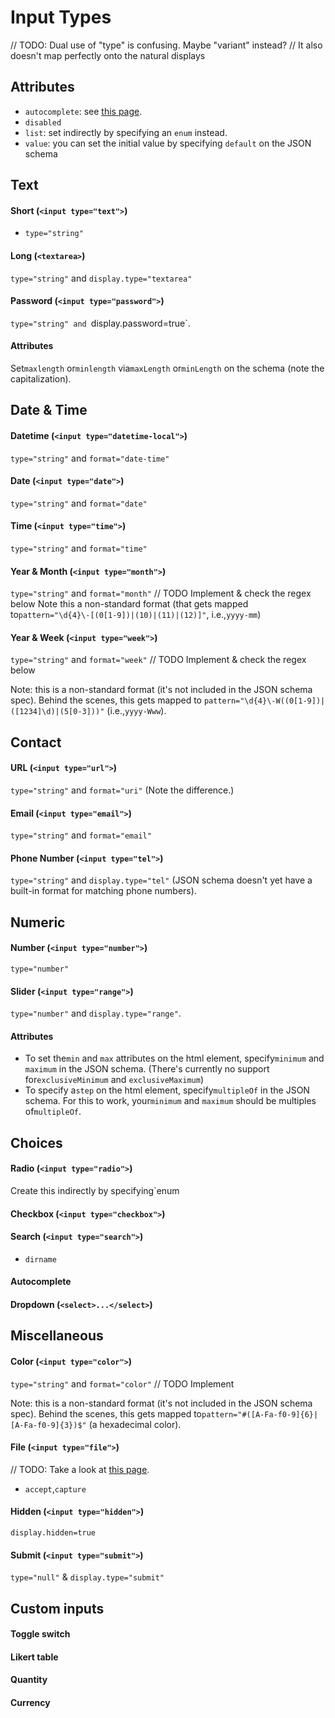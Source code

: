 # Input Types

// TODO: Dual use of "type" is confusing. Maybe "variant" instead?
// It also doesn't map perfectly onto the natural displays

## Attributes
- `autocomplete`: see [this page](https://developer.mozilla.org/en-US/docs/Web/HTML/Attributes/autocomplete).
- `disabled`
- `list`: set indirectly by specifying an `enum` instead.
- `value`: you can set the initial value by specifying `default` on the JSON schema


## Text

#### Short (`<input type="text">`)
- `type="string"`

#### Long (`<textarea>`)

`type="string"` and `display.type="textarea"`

#### Password (`<input type="password">`)
`type="string" and `display.password=true`.

#### Attributes
Set`maxlength` or`minlength` via`maxLength` or`minLength` on the schema (note the capitalization).

## Date & Time

#### Datetime (`<input type="datetime-local">`)
`type="string"` and `format="date-time"`

#### Date (`<input type="date">`)
`type="string"` and `format="date"`

#### Time (`<input type="time">`)
`type="string"` and `format="time"`

#### Year & Month (`<input type="month">`)
`type="string"` and `format="month"` // TODO Implement & check the regex below
Note this a non-standard format (that gets mapped to`pattern="\d{4}\-[(0[1-9])|(10)|(11)|(12)]"`, i.e.,`yyyy-mm`) 

#### Year & Week (`<input type="week">`)
`type="string"` and `format="week"` // TODO Implement & check the regex below
  
Note: this is a non-standard format (it's not included in the JSON schema spec). 
Behind the scenes, this gets mapped to `pattern="\d{4}\-W((0[1-9])|([1234]\d)|(5[0-3]))"` (i.e.,`yyyy-Www`).

## Contact

#### URL (`<input type="url">`)
`type="string"` and `format="uri"`  (Note the difference.)

#### Email (`<input type="email">`)
`type="string"` and `format="email"`

#### Phone Number (`<input type="tel">`)
`type="string"` and `display.type="tel"` (JSON schema doesn't yet have a built-in format for matching phone numbers).

## Numeric

#### Number (`<input type="number">`)
`type="number"`

#### Slider (`<input type="range">`)
`type="number"` and `display.type="range"`.

#### Attributes
- To set the`min` and `max` attributes on the html element, specify`minimum` and `maximum` in the JSON schema. (There's currently no support for`exclusiveMinimum` and `exclusiveMaximum`)
- To specify a`step` on the html element, specify`multipleOf` in the JSON schema. For this to work, your`minimum` and `maximum` should be multiples of`multipleOf`.
## Choices

#### Radio (`<input type="radio">`)
 Create this indirectly by specifying`enum

#### Checkbox (`<input type="checkbox">`)

#### Search (`<input type="search">`)
- `dirname`

#### Autocomplete

#### Dropdown (`<select>...</select>`)


## Miscellaneous

#### Color (`<input type="color">`)
`type="string"` and `format="color"` // TODO Implement

Note: this is a non-standard format (it's not included in the JSON schema spec).
Behind the scenes, this gets mapped to`pattern="#([A-Fa-f0-9]{6}|[A-Fa-f0-9]{3})$"` (a hexadecimal color).

#### File (`<input type="file">`)
 // TODO: Take a look at [this page](https://json-schema.org/understanding-json-schema/reference/non_json_data.html).
  
- `accept`,`capture`

#### Hidden (`<input type="hidden">`)

`display.hidden=true`

#### Submit (`<input type="submit">`)
`type="null"` & `display.type="submit"`


## Custom inputs

#### Toggle switch

#### Likert table

#### Quantity

#### Currency

